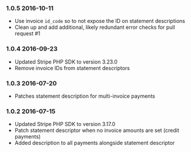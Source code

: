 ### 1.0.5 2016-10-11

* Use invoice `id_code` so to not expose the ID on statement descriptions
* Clean up and add additional, likely redundant error checks for pull request #1

### 1.0.4 2016-09-23

* Updated Stripe PHP SDK to version 3.23.0
* Remove invoice IDs from statement descriptors

### 1.0.3 2016-07-20

* Patches statement description for multi-invoice payments

### 1.0.2 2016-07-15

* Updated Stripe PHP SDK to version 3.17.0
* Patch statement descriptor when no invoice amounts are set (credit payments)
* Added description to all payments alongside statement descriptor
